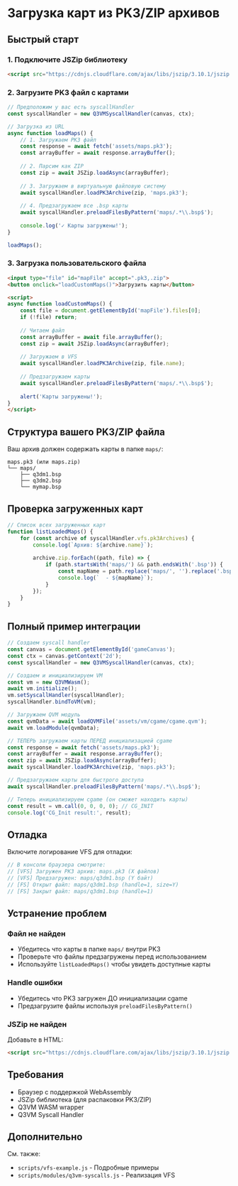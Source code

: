 # Загрузка карт из PK3/ZIP архивов

## Быстрый старт

### 1. Подключите JSZip библиотеку

```html
<script src="https://cdnjs.cloudflare.com/ajax/libs/jszip/3.10.1/jszip.min.js"></script>
```

### 2. Загрузите PK3 файл с картами

```javascript
// Предположим у вас есть syscallHandler
const syscallHandler = new Q3VMSyscallHandler(canvas, ctx);

// Загрузка из URL
async function loadMaps() {
    // 1. Загружаем PK3 файл
    const response = await fetch('assets/maps.pk3');
    const arrayBuffer = await response.arrayBuffer();
    
    // 2. Парсим как ZIP
    const zip = await JSZip.loadAsync(arrayBuffer);
    
    // 3. Загружаем в виртуальную файловую систему
    await syscallHandler.loadPK3Archive(zip, 'maps.pk3');
    
    // 4. Предзагружаем все .bsp карты
    await syscallHandler.preloadFilesByPattern('maps/.*\\.bsp$');
    
    console.log('✓ Карты загружены!');
}

loadMaps();
```

### 3. Загрузка пользовательского файла

```html
<input type="file" id="mapFile" accept=".pk3,.zip">
<button onclick="loadCustomMaps()">Загрузить карты</button>

<script>
async function loadCustomMaps() {
    const file = document.getElementById('mapFile').files[0];
    if (!file) return;
    
    // Читаем файл
    const arrayBuffer = await file.arrayBuffer();
    const zip = await JSZip.loadAsync(arrayBuffer);
    
    // Загружаем в VFS
    await syscallHandler.loadPK3Archive(zip, file.name);
    
    // Предзагружаем карты
    await syscallHandler.preloadFilesByPattern('maps/.*\\.bsp$');
    
    alert('Карты загружены!');
}
</script>
```

## Структура вашего PK3/ZIP файла

Ваш архив должен содержать карты в папке `maps/`:

```
maps.pk3 (или maps.zip)
└── maps/
    ├── q3dm1.bsp
    ├── q3dm2.bsp
    └── mymap.bsp
```

## Проверка загруженных карт

```javascript
// Список всех загруженных карт
function listLoadedMaps() {
    for (const archive of syscallHandler.vfs.pk3Archives) {
        console.log(`Архив: ${archive.name}`);
        
        archive.zip.forEach((path, file) => {
            if (path.startsWith('maps/') && path.endsWith('.bsp')) {
                const mapName = path.replace('maps/', '').replace('.bsp', '');
                console.log(`  - ${mapName}`);
            }
        });
    }
}
```

## Полный пример интеграции

```javascript
// Создаем syscall handler
const canvas = document.getElementById('gameCanvas');
const ctx = canvas.getContext('2d');
const syscallHandler = new Q3VMSyscallHandler(canvas, ctx);

// Создаем и инициализируем VM
const vm = new Q3VMWasm();
await vm.initialize();
vm.setSyscallHandler(syscallHandler);
syscallHandler.bindToVM(vm);

// Загружаем QVM модуль
const qvmData = await loadQVMFile('assets/vm/cgame/cgame.qvm');
await vm.loadModule(qvmData);

// ТЕПЕРЬ загружаем карты ПЕРЕД инициализацией cgame
const response = await fetch('assets/maps.pk3');
const arrayBuffer = await response.arrayBuffer();
const zip = await JSZip.loadAsync(arrayBuffer);
await syscallHandler.loadPK3Archive(zip, 'maps.pk3');

// Предзагружаем карты для быстрого доступа
await syscallHandler.preloadFilesByPattern('maps/.*\\.bsp$');

// Теперь инициализируем cgame (он сможет находить карты)
const result = vm.call(0, 0, 0, 0); // CG_INIT
console.log('CG_Init result:', result);
```

## Отладка

Включите логирование VFS для отладки:

```javascript
// В консоли браузера смотрите:
// [VFS] Загружен PK3 архив: maps.pk3 (X файлов)
// [VFS] Предзагружен: maps/q3dm1.bsp (Y байт)
// [FS] Открыт файл: maps/q3dm1.bsp (handle=1, size=Y)
// [FS] Закрыт файл: maps/q3dm1.bsp (handle=1)
```

## Устранение проблем

### Файл не найден
- Убедитесь что карты в папке `maps/` внутри PK3
- Проверьте что файлы предзагружены перед использованием
- Используйте `listLoadedMaps()` чтобы увидеть доступные карты

### Handle ошибки
- Убедитесь что PK3 загружен ДО инициализации cgame
- Предзагрузите файлы используя `preloadFilesByPattern()`

### JSZip не найден
Добавьте в HTML:
```html
<script src="https://cdnjs.cloudflare.com/ajax/libs/jszip/3.10.1/jszip.min.js"></script>
```

## Требования

- Браузер с поддержкой WebAssembly
- JSZip библиотека (для распаковки PK3/ZIP)
- Q3VM WASM wrapper
- Q3VM Syscall Handler

## Дополнительно

См. также:
- `scripts/vfs-example.js` - Подробные примеры
- `scripts/modules/q3vm-syscalls.js` - Реализация VFS





